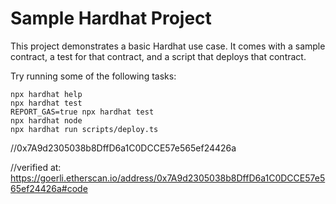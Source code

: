 # Sample Hardhat Project

This project demonstrates a basic Hardhat use case. It comes with a sample contract, a test for that contract, and a script that deploys that contract.

Try running some of the following tasks:

```shell
npx hardhat help
npx hardhat test
REPORT_GAS=true npx hardhat test
npx hardhat node
npx hardhat run scripts/deploy.ts
```

//0x7A9d2305038b8DffD6a1C0DCCE57e565ef24426a

//verified at: https://goerli.etherscan.io/address/0x7A9d2305038b8DffD6a1C0DCCE57e565ef24426a#code
